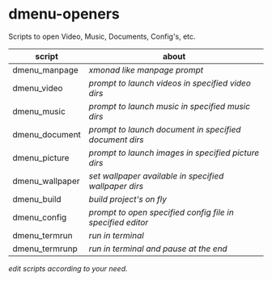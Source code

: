 # dmenu-openers
Scripts to open Video, Music, Documents, Config's, etc.


| script             | about                                                  |
|--------------------|--------------------------------------------------------|
| dmenu_manpage      | _xmonad like manpage prompt_
| dmenu_video        | _prompt to launch videos in specified video dirs_
| dmenu_music        | _prompt to launch music in specified music dirs_
| dmenu_document     | _prompt to launch document in specified document dirs_
| dmenu_picture      | _prompt to launch images in specified picture dirs_
| dmenu_wallpaper    | _set wallpaper available in specified wallpaper dirs_
| dmenu_build        | _build project's on fly_
| dmenu_config       | _prompt to open specified config file in specified editor_
| dmenu_termrun      | _run in terminal_
| dmenu_termrunp     | _run in terminal and pause at the end_


_edit scripts according to your need._
